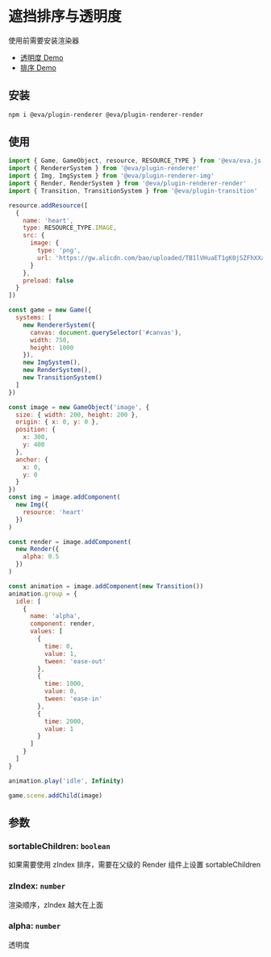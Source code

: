 # 遮挡排序与透明度

使用前需要安装渲染器

- [透明度 Demo](https://eva.js.org/playground/#/render/alpha)
- [排序 Demo](https://eva.js.org/playground/#/render/sort)

## 安装

```bash
npm i @eva/plugin-renderer @eva/plugin-renderer-render
```

## 使用

```js
import { Game, GameObject, resource, RESOURCE_TYPE } from '@eva/eva.js'
import { RendererSystem } from '@eva/plugin-renderer'
import { Img, ImgSystem } from '@eva/plugin-renderer-img'
import { Render, RenderSystem } from '@eva/plugin-renderer-render'
import { Transition, TransitionSystem } from '@eva/plugin-transition'

resource.addResource([
  {
    name: 'heart',
    type: RESOURCE_TYPE.IMAGE,
    src: {
      image: {
        type: 'png',
        url: 'https://gw.alicdn.com/bao/uploaded/TB1lVHuaET1gK0jSZFhXXaAtVXa-200-200.png'
      }
    },
    preload: false
  }
])

const game = new Game({
  systems: [
    new RendererSystem({
      canvas: document.querySelector('#canvas'),
      width: 750,
      height: 1000
    }),
    new ImgSystem(),
    new RenderSystem(),
    new TransitionSystem()
  ]
})

const image = new GameObject('image', {
  size: { width: 200, height: 200 },
  origin: { x: 0, y: 0 },
  position: {
    x: 300,
    y: 400
  },
  anchor: {
    x: 0,
    y: 0
  }
})
const img = image.addComponent(
  new Img({
    resource: 'heart'
  })
)

const render = image.addComponent(
  new Render({
    alpha: 0.5
  })
)

const animation = image.addComponent(new Transition())
animation.group = {
  idle: [
    {
      name: 'alpha',
      component: render,
      values: [
        {
          time: 0,
          value: 1,
          tween: 'ease-out'
        },
        {
          time: 1000,
          value: 0,
          tween: 'ease-in'
        },
        {
          time: 2000,
          value: 1
        }
      ]
    }
  ]
}

animation.play('idle', Infinity)

game.scene.addChild(image)
```

## 参数

### sortableChildren: `boolean` 

如果需要使用 zIndex 排序，需要在父级的 Render 组件上设置 sortableChildren

### zIndex: `number` 

渲染顺序，zIndex 越大在上面

### alpha: `number` 

透明度

<br/>
<br/>
<br/>
<br/>
<br/>
